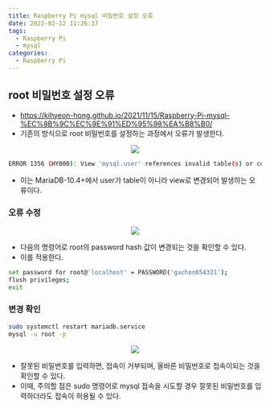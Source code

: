 ```yaml
---
title: Raspberry Pi mysql 비밀번호 설정 오류
date: 2022-02-12 11:26:17
tags:
  - Raspberry Pi
  - mysql
categories:
  - Raspberry Pi
---
```


## root 비밀번호 설정 오류

- https://kihyeon-hong.github.io/2021/11/15/Raspberry-Pi-mysql-%EC%8B%9C%EC%9E%91%ED%95%98%EA%B8%B0/
- 기존의 방식으로 root 비밀번호를 설정하는 과정에서 오류가 발생한다.

<p align="center"><img src="/images/RaspberryPi/mysql/mysqlError/mysqlError1.jpg"></p>

```bash
ERROR 1356 (HY000): View 'mysql.user' references invalid table(s) or column(s) or function(s) or definer/invoker of view lack rights to use them
```

- 이는 MariaDB-10.4+에서 user가 table이 아니라 view로 변경되어 발생하는 오류이다.

### 오류 수정

<p align="center"><img src="/images/RaspberryPi/mysql/mysqlError/mysqlError2.jpg"></p>

- 다음의 명령어로 root의 password hash 값이 변경되는 것을 확인할 수 있다.
- 이를 적용한다.

```bash
set password for root@'localhost' = PASSWORD('gachon654321');
flush privileges;
exit
```

### 변경 확인

```bash
sudo systemctl restart mariadb.service
mysql -u root -p
```

<p align="center"><img src="/images/RaspberryPi/mysql/mysqlError/mysqlError3.jpg"></p>

- 잘못된 비밀번호를 입력하면, 접속이 거부되며, 올바른 비밀번호로 접속이되는 것을 확인할 수 있다.
- 이때, 주의할 점은 sudo 명령어로 mysql 접속을 시도할 경우 잘못된 비밀번호를 입력하더라도 접속이 허용될 수 있다.

